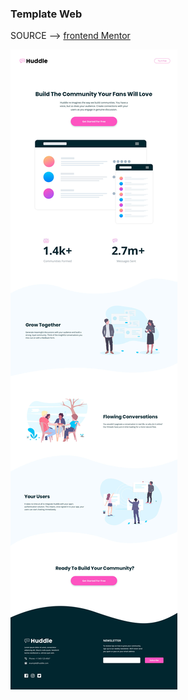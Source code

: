 ### Template Web

SOURCE --> [frontend Mentor](https://www.frontendmentor.io/challenges)

![](images/desktop-design.jpg)
